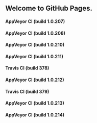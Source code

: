 ## Welcome to GitHub Pages.

#### AppVeyor CI (build 1.0.207)

#### AppVeyor CI (build 1.0.208)

#### AppVeyor CI (build 1.0.210)

#### AppVeyor CI (build 1.0.211)

#### Travis CI (build 378)

#### AppVeyor CI (build 1.0.212)

#### Travis CI (build 379)

#### AppVeyor CI (build 1.0.213)

#### AppVeyor CI (build 1.0.214)

